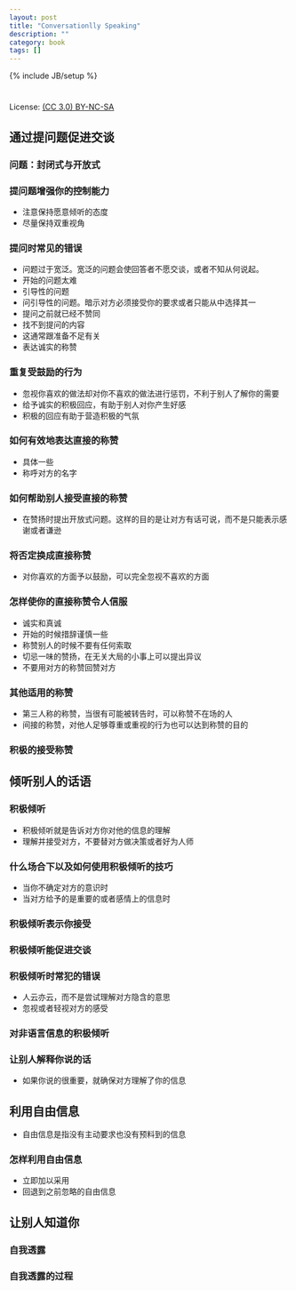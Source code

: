```yaml
---
layout: post
title: "Conversationlly Speaking"
description: ""
category: book
tags: []
---
```

{% include JB/setup %}
#
License: [(CC 3.0) BY-NC-SA](http://creativecommons.org/licenses/by-nc-sa/3.0/)

## 通过提问题促进交谈
### 问题：封闭式与开放式
### 提问题增强你的控制能力
* 注意保持愿意倾听的态度
* 尽量保持双重视角
### 提问时常见的错误
* 问题过于宽泛。宽泛的问题会使回答者不愿交谈，或者不知从何说起。
* 开始的问题太难
* 引导性的问题
* 问引导性的问题。暗示对方必须接受你的要求或者只能从中选择其一
* 提问之前就已经不赞同
* 找不到提问的内容
* 这通常跟准备不足有关
* 表达诚实的称赞
### 重复受鼓励的行为
* 忽视你喜欢的做法却对你不喜欢的做法进行惩罚，不利于别人了解你的需要
* 给予诚实的积极回应，有助于别人对你产生好感
* 积极的回应有助于营造积极的气氛
### 如何有效地表达直接的称赞
* 具体一些
* 称呼对方的名字
### 如何帮助别人接受直接的称赞
* 在赞扬时提出开放式问题。这样的目的是让对方有话可说，而不是只能表示感谢或者谦逊
### 将否定换成直接称赞
* 对你喜欢的方面予以鼓励，可以完全忽视不喜欢的方面
### 怎样使你的直接称赞令人信服
* 诚实和真诚
* 开始的时候措辞谨慎一些
* 称赞别人的时候不要有任何索取
* 切忌一味的赞扬，在无关大局的小事上可以提出异议
* 不要用对方的称赞回赞对方
### 其他适用的称赞
* 第三人称的称赞，当很有可能被转告时，可以称赞不在场的人
* 间接的称赞，对他人足够尊重或重视的行为也可以达到称赞的目的
### 积极的接受称赞
## 倾听别人的话语
### 积极倾听
* 积极倾听就是告诉对方你对他的信息的理解
* 理解并接受对方，不要替对方做决策或者好为人师
### 什么场合下以及如何使用积极倾听的技巧
* 当你不确定对方的意识时
* 当对方给予的是重要的或者感情上的信息时
### 积极倾听表示你接受
### 积极倾听能促进交谈
### 积极倾听时常犯的错误
* 人云亦云，而不是尝试理解对方隐含的意思
* 忽视或者轻视对方的感受
### 对非语言信息的积极倾听
### 让别人解释你说的话
* 如果你说的很重要，就确保对方理解了你的信息
## 利用自由信息
* 自由信息是指没有主动要求也没有预料到的信息
### 怎样利用自由信息
* 立即加以采用
* 回退到之前忽略的自由信息
## 让别人知道你
### 自我透露
###  自我透露的过程
